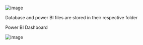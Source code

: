 ![image](https://github.com/user-attachments/assets/58f89ab2-e40c-4fa9-9a86-9a55feb6a0f5)


Database and power BI files are stored in their respective folder

Power BI Dashboard

![image](https://github.com/user-attachments/assets/6cd8d307-7de8-429d-9cf4-c5408c049bbb)

